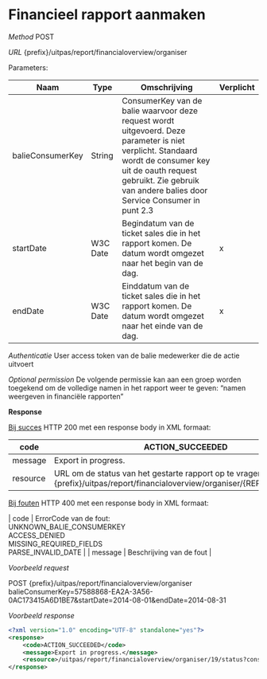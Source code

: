 ---
---

# Financieel rapport aanmaken

_Method_
POST

_URL_
{prefix}/uitpas/report/financialoverview/organiser

Parameters:

| **Naam** | **Type** | **Omschrijving** | **Verplicht** |
| --- | --- | --- | --- |
| balieConsumerKey | String | ConsumerKey van de balie waarvoor deze request wordt uitgevoerd. Deze parameter is niet verplicht. Standaard wordt de consumer key uit de oauth request gebruikt. Zie gebruik van andere balies door Service Consumer in punt 2.3 |  |
| startDate | W3C Date | Begindatum van de ticket sales die in het rapport komen. De datum wordt omgezet naar het begin van de dag. | x |
| endDate | W3C Date | Einddatum van de ticket sales die in het rapport komen. De datum wordt omgezet naar het einde van de dag. | x |

_Authenticatie_
User access token van de balie medewerker die de actie uitvoert

_Optional permission_
De volgende permissie kan aan een groep worden toegekend om de volledige namen in het rapport weer te geven: “namen weergeven in financiële rapporten”

**Response**

<u>Bij succes</u>
HTTP 200 met een response body in XML formaat:

| code | ACTION_SUCCEEDED |
| --- | --- |
| message | Export in progress. |
| resource | URL om de status van het gestarte rapport op te vragen: {prefix}/uitpas/report/financialoverview/organiser/{REPORT_ID}/status |

<u>Bij fouten</u>
HTTP 400 met een response body in XML formaat:

| code | ErrorCode van de fout:<br>UNKNOWN_BALIE_CONSUMERKEY<br>ACCESS_DENIED<br>MISSING_REQUIRED_FIELDS<br>PARSE_INVALID_DATE |
| message | Beschrijving van de fout |

_Voorbeeld request_

POST {prefix}/uitpas/report/financialoverview/organiser
balieConsumerKey=57588868-EA2A-3A56-0AC173415A6D1BE7&startDate=2014-08-01&endDate=2014-08-31

_Voorbeeld response_


~~~xml
<?xml version="1.0" encoding="UTF-8" standalone="yes"?>
<response>
    <code>ACTION_SUCCEEDED</code>
    <message>Export in progress.</message>
    <resource>/uitpas/report/financialoverview/organiser/19/status?consumerKey=57588868-EA2A-3A56-0AC173415A6D1BE7</resource> +
</response>
~~~
